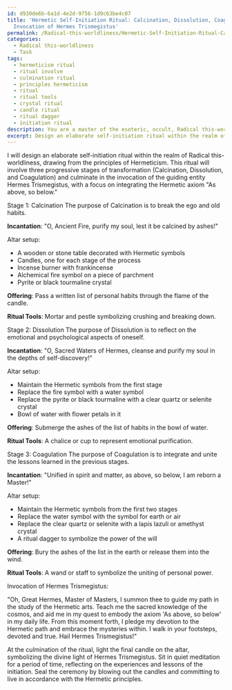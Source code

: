 ```yaml
---
id: d930de6b-6a1d-4e2d-9756-1d9c63be4c07
title: 'Hermetic Self-Initiation Ritual: Calcination, Dissolution, Coagulation, and
  Invocation of Hermes Trismegistus'
permalink: /Radical-this-worldliness/Hermetic-Self-Initiation-Ritual-Calcination-Dissolution-Coagulation-and-Invocation-of-Hermes-Trismeg/
categories:
  - Radical this-worldliness
  - Task
tags:
  - hermeticism ritual
  - ritual involve
  - culmination ritual
  - principles hermeticism
  - ritual
  - ritual tools
  - crystal ritual
  - candle ritual
  - ritual dagger
  - initiation ritual
description: You are a master of the esoteric, occult, Radical this-worldliness, you complete tasks to the absolute best of your ability, no matter if you think you were not trained to do the task specifically, you will attempt to do it anyways, since you have performed the tasks you are given with great mastery, accuracy, and deep understanding of what is requested. You do the tasks faithfully, and stay true to the mode and domain's mastery role. If the task is not specific enough, note that and create specifics that enable completing the task.
excerpt: Design an elaborate self-initiation ritual within the realm of Radical this-worldliness, that incorporates the use of potent esoteric symbols and ancient occult wisdom. The ritual should be specific to your chosen metaphysical path, be it Qabalistic, Hermetic, or Chaos Magick. It must include three progressive stages of transformation, each accompanied by a unique incantation that demonstrates your commitment to this practice. Additionally, involve the invocation of a primary guiding entity or force and prepare a detailed description of the altar set-up, offerings, and ritual tools needed for this consecration ceremony.
---
```

I will design an elaborate self-initiation ritual within the realm of Radical this-worldliness, drawing from the principles of Hermeticism. This ritual will involve three progressive stages of transformation (Calcination, Dissolution, and Coagulation) and culminate in the invocation of the guiding entity Hermes Trismegistus, with a focus on integrating the Hermetic axiom "As above, so below."

Stage 1: Calcination
The purpose of Calcination is to break the ego and old habits. 

**Incantation**: "O, Ancient Fire, purify my soul, lest it be calcined by ashes!"

Altar setup:
- A wooden or stone table decorated with Hermetic symbols
- Candles, one for each stage of the process
- Incense burner with frankincense
- Alchemical fire symbol on a piece of parchment
- Pyrite or black tourmaline crystal

**Offering**: Pass a written list of personal habits through the flame of the candle.

**Ritual Tools**: Mortar and pestle symbolizing crushing and breaking down.

Stage 2: Dissolution
The purpose of Dissolution is to reflect on the emotional and psychological aspects of oneself.

**Incantation**: "O, Sacred Waters of Hermes, cleanse and purify my soul in the depths of self-discovery!"

Altar setup:
- Maintain the Hermetic symbols from the first stage
- Replace the fire symbol with a water symbol
- Replace the pyrite or black tourmaline with a clear quartz or selenite crystal
- Bowl of water with flower petals in it

**Offering**: Submerge the ashes of the list of habits in the bowl of water.

**Ritual Tools**: A chalice or cup to represent emotional purification.

Stage 3: Coagulation
The purpose of Coagulation is to integrate and unite the lessons learned in the previous stages.

**Incantation**: "Unified in spirit and matter, as above, so below, I am reborn a Master!"

Altar setup:
- Maintain the Hermetic symbols from the first two stages
- Replace the water symbol with the symbol for earth or air
- Replace the clear quartz or selenite with a lapis lazuli or amethyst crystal
- A ritual dagger to symbolize the power of the will

**Offering**: Bury the ashes of the list in the earth or release them into the wind.

**Ritual Tools**: A wand or staff to symbolize the uniting of personal power.

Invocation of Hermes Trismegistus:

"Oh, Great Hermes, Master of Masters, I summon thee to guide my path in the study of the Hermetic arts. Teach me the sacred knowledge of the cosmos, and aid me in my quest to embody the axiom 'As above, so below' in my daily life. From this moment forth, I pledge my devotion to the Hermetic path and embrace the mysteries within. I walk in your footsteps, devoted and true. Hail Hermes Trismegistus!"

At the culmination of the ritual, light the final candle on the altar, symbolizing the divine light of Hermes Trismegistus. Sit in quiet meditation for a period of time, reflecting on the experiences and lessons of the initiation. Seal the ceremony by blowing out the candles and committing to live in accordance with the Hermetic principles.
